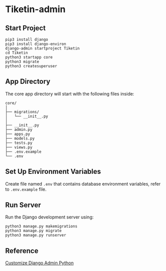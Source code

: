 # Tiketin-admin

## Start Project

``` shell
pip3 install django
pip3 install django-environ
django-admin startproject Tiketin
cd Tiketin
python3 startapp core
python3 migrate
python3 createsuperuser
```

## App Directory

The core app directory will start with the following files inside:

```
core/
│
├── migrations/
│   └── __init__.py
│
├── __init__.py
├── admin.py
├── apps.py
├── models.py
├── tests.py
├── views.py
├── .env.example
└── .env
```

## Set Up Environment Variables

Create file named `.env` that contains database environment variables, refer to `.env.example` file.

## Run Server

Run the Django development server using:

```shell
python3 manage.py makemigrations
python3 manage.py migrate
python3 manage.py runserver
```

## Reference

[Customize Django Admin Python](https://realpython.com/customize-django-admin-python)
